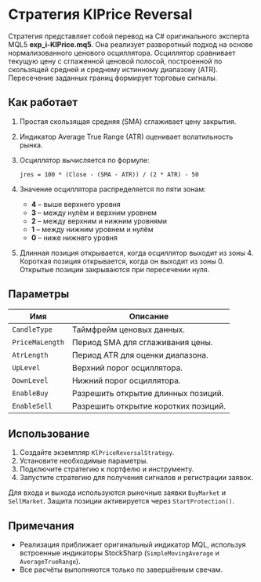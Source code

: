 # Стратегия KlPrice Reversal

Стратегия представляет собой перевод на C# оригинального эксперта MQL5 **exp_i-KlPrice.mq5**. Она реализует разворотный подход на основе нормализованного ценового осциллятора. Осциллятор сравнивает текущую цену с сглаженной ценовой полосой, построенной по скользящей средней и среднему истинному диапазону (ATR). Пересечение заданных границ формирует торговые сигналы.

## Как работает

1. Простая скользящая средняя (SMA) сглаживает цену закрытия.
2. Индикатор Average True Range (ATR) оценивает волатильность рынка.
3. Осциллятор вычисляется по формуле:
   
   `jres = 100 * (Close - (SMA - ATR)) / (2 * ATR) - 50`
4. Значение осциллятора распределяется по пяти зонам:
   - **4** – выше верхнего уровня
   - **3** – между нулём и верхним уровнем
   - **2** – между верхним и нижним уровнями
   - **1** – между нижним уровнем и нулём
   - **0** – ниже нижнего уровня
5. Длинная позиция открывается, когда осциллятор выходит из зоны 4. Короткая позиция открывается, когда он выходит из зоны 0. Открытые позиции закрываются при пересечении нуля.

## Параметры

| Имя | Описание |
|-----|----------|
| `CandleType` | Таймфрейм ценовых данных. |
| `PriceMaLength` | Период SMA для сглаживания цены. |
| `AtrLength` | Период ATR для оценки диапазона. |
| `UpLevel` | Верхний порог осциллятора. |
| `DownLevel` | Нижний порог осциллятора. |
| `EnableBuy` | Разрешить открытие длинных позиций. |
| `EnableSell` | Разрешить открытие коротких позиций. |

## Использование

1. Создайте экземпляр `KlPriceReversalStrategy`.
2. Установите необходимые параметры.
3. Подключите стратегию к портфелю и инструменту.
4. Запустите стратегию для получения сигналов и регистрации заявок.

Для входа и выхода используются рыночные заявки `BuyMarket` и `SellMarket`. Защита позиции активируется через `StartProtection()`.

## Примечания

- Реализация приближает оригинальный индикатор MQL, используя встроенные индикаторы StockSharp (`SimpleMovingAverage` и `AverageTrueRange`).
- Все расчёты выполняются только по завершённым свечам.
